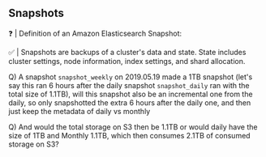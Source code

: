 ## Snapshots

:question: | Definition of an Amazon Elasticsearch Snapshot:

:white_check_mark: | Snapshots are backups of a cluster's data and state. State includes cluster settings, node information, index settings, and shard allocation. 

Q) A snapshot `snapshot_weekly` on 2019.05.19 made a 1TB snapshot (let's say this ran 6 hours after the daily snapshot `snapshot_daily` ran with the total size of 1.1TB), will this snapshot also be an incremental one from the daily, so only snapshotted the extra 6 hours after the daily one, and then just keep the metadata of daily vs monthly

Q) And would the total storage on S3 then be 1.1TB or would daily have the size of 1TB and Monthly 1.1TB, which then consumes 2.1TB of consumed storage on S3?
